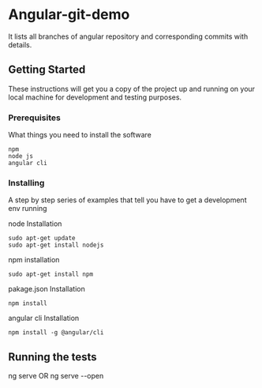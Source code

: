 # Angular-git-demo

It lists all branches of angular repository and corresponding commits with details.

## Getting Started

These instructions will get you a copy of the project up and running on your local machine for development and testing purposes.

### Prerequisites

What things you need to install the software 

```
npm
node js
angular cli

```

### Installing

A step by step series of examples that tell you have to get a development env running

node Installation

```
sudo apt-get update
sudo apt-get install nodejs
```
npm installation

```
sudo apt-get install npm
```
pakage.json Installation
```
npm install
```
angular cli Installation

```
npm install -g @angular/cli
```


## Running the tests

ng serve OR ng serve --open

